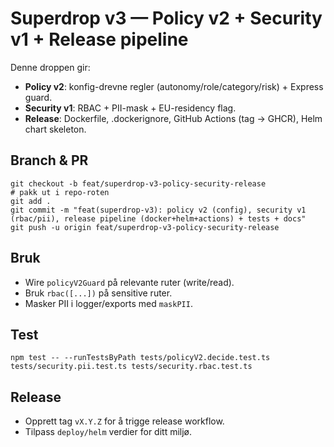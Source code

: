 # Superdrop v3 — Policy v2 + Security v1 + Release pipeline

Denne droppen gir:
- **Policy v2**: konfig-drevne regler (autonomy/role/category/risk) + Express guard.
- **Security v1**: RBAC + PII-mask + EU-residency flag.
- **Release**: Dockerfile, .dockerignore, GitHub Actions (tag → GHCR), Helm chart skeleton.

## Branch & PR
```
git checkout -b feat/superdrop-v3-policy-security-release
# pakk ut i repo-roten
git add .
git commit -m "feat(superdrop-v3): policy v2 (config), security v1 (rbac/pii), release pipeline (docker+helm+actions) + tests + docs"
git push -u origin feat/superdrop-v3-policy-security-release
```

## Bruk
- Wire `policyV2Guard` på relevante ruter (write/read).
- Bruk `rbac([...])` på sensitive ruter.
- Masker PII i logger/exports med `maskPII`.

## Test
```
npm test -- --runTestsByPath tests/policyV2.decide.test.ts tests/security.pii.test.ts tests/security.rbac.test.ts
```

## Release
- Opprett tag `vX.Y.Z` for å trigge release workflow.
- Tilpass `deploy/helm` verdier for ditt miljø.
